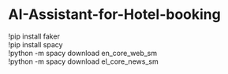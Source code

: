 # AI-Assistant-for-Hotel-booking
!pip install faker<br>
!pip install spacy<br>
!python -m spacy download en_core_web_sm<br>
!python -m spacy download el_core_news_sm<br>

